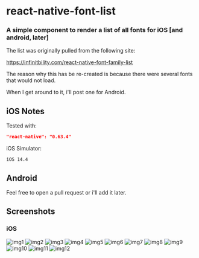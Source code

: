 # react-native-font-list

### A simple component to render a list of all fonts for iOS [and android, later]

The list was originally pulled from the following site:

https://infinitbility.com/react-native-font-family-list

The reason why this has be re-created is because there were several fonts that would not load.

When I get around to it, i'll post one for Android.

## iOS Notes

Tested with:

```json
"react-native": "0.63.4"
```

iOS Simulator:

```
iOS 14.4
```

## Android

Feel free to open a pull request or i'll add it later.

## Screenshots

### iOS

![img1](ios-img/1.png)
![img2](ios-img/2.png)
![img3](ios-img/3.png)
![img4](ios-img/4.png)
![img5](ios-img/5.png)
![img6](ios-img/6.png)
![img7](ios-img/7.png)
![img8](ios-img/8.png)
![img9](ios-img/9.png)
![img10](ios-img/10.png)
![img11](ios-img/11.png)
![img12](ios-img/12.png)
